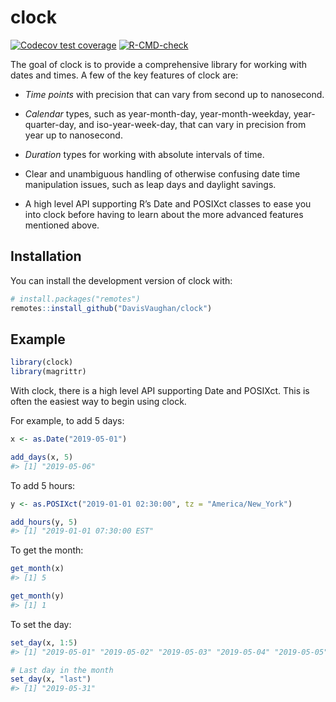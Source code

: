 
<!-- README.md is generated from README.Rmd. Please edit that file -->

# clock

<!-- badges: start -->

[![Codecov test
coverage](https://codecov.io/gh/DavisVaughan/clock/branch/master/graph/badge.svg)](https://codecov.io/gh/DavisVaughan/clock?branch=master)
[![R-CMD-check](https://github.com/DavisVaughan/clock/workflows/R-CMD-check/badge.svg)](https://github.com/DavisVaughan/clock/actions)
<!-- badges: end -->

The goal of clock is to provide a comprehensive library for working with
dates and times. A few of the key features of clock are:

-   *Time points* with precision that can vary from second up to
    nanosecond.

-   *Calendar* types, such as year-month-day, year-month-weekday,
    year-quarter-day, and iso-year-week-day, that can vary in precision
    from year up to nanosecond.

-   *Duration* types for working with absolute intervals of time.

-   Clear and unambiguous handling of otherwise confusing date time
    manipulation issues, such as leap days and daylight savings.

-   A high level API supporting R’s Date and POSIXct classes to ease you
    into clock before having to learn about the more advanced features
    mentioned above.

## Installation

You can install the development version of clock with:

``` r
# install.packages("remotes")
remotes::install_github("DavisVaughan/clock")
```

## Example

``` r
library(clock)
library(magrittr)
```

With clock, there is a high level API supporting Date and POSIXct. This
is often the easiest way to begin using clock.

For example, to add 5 days:

``` r
x <- as.Date("2019-05-01")

add_days(x, 5)
#> [1] "2019-05-06"
```

To add 5 hours:

``` r
y <- as.POSIXct("2019-01-01 02:30:00", tz = "America/New_York")

add_hours(y, 5)
#> [1] "2019-01-01 07:30:00 EST"
```

To get the month:

``` r
get_month(x)
#> [1] 5

get_month(y)
#> [1] 1
```

To set the day:

``` r
set_day(x, 1:5)
#> [1] "2019-05-01" "2019-05-02" "2019-05-03" "2019-05-04" "2019-05-05"

# Last day in the month
set_day(x, "last")
#> [1] "2019-05-31"
```
